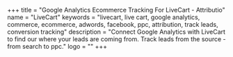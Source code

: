 +++
title = "Google Analytics Ecommerce Tracking For LiveCart - Attributio"
name = "LiveCart"
keywords = "livecart, live cart, google analytics, commerce, ecommerce, adwords, facebook, ppc, attribution, track leads, conversion tracking"
description = "Connect Google Analytics with LiveCart to find our where your leads are coming from. Track leads from the source - from search to ppc."
logo = ""
+++
